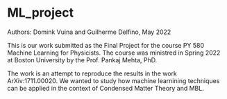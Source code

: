 # ML_project

Authors: Domink Vuina and Guilherme Delfino, May 2022

This is our work submitted as the Final Project for the course PY 580 Machine Learning for Physicists.
The course was ministred in Spring 2022 at Boston University by the Prof. Pankaj Mehta, PhD.

The work is an attempt to reproduce the results in the work ArXiv:1711.00020.
We wanted to study how machine learnining techniques can be applied in the context of Condensed Matter Theory and MBL.

